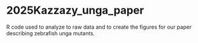 # 2025Kazzazy_unga_paper

R code used to analyze to raw data and to create the figures for our paper describing zebrafish unga mutants.

